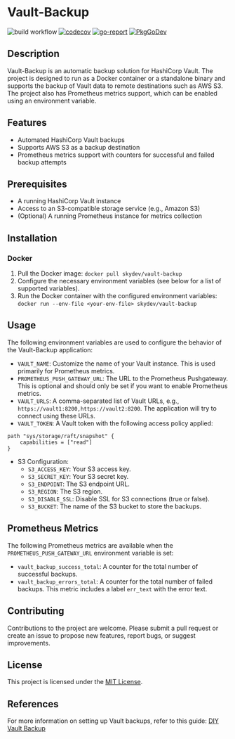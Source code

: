 # Vault-Backup 

![build workflow](https://github.com/skynet2/vault-backup/actions/workflows/release.yaml/badge.svg?branch=master)
[![codecov](https://codecov.io/gh/skynet2/vault-backup/branch/master/graph/badge.svg?token=LAARF8BFLO)](https://codecov.io/gh/skynet2/vault-backup)
[![go-report](https://goreportcard.com/badge/github.com/skynet2/vault-backup?nocache=true)](https://goreportcard.com/report/github.com/skynet2/vault-backup)
[![PkgGoDev](https://pkg.go.dev/badge/github.com/skynet2/vault-backup)](https://pkg.go.dev/github.com/skynet2/vault-backup?tab=doc)

## Description
Vault-Backup is an automatic backup solution for HashiCorp Vault. The project is designed to run as a Docker container or a standalone binary and supports the backup of Vault data to remote destinations such as AWS S3. The project also has Prometheus metrics support, which can be enabled using an environment variable.

## Features

- Automated HashiCorp Vault backups
- Supports AWS S3 as a backup destination
- Prometheus metrics support with counters for successful and failed backup attempts

## Prerequisites

- A running HashiCorp Vault instance
- Access to an S3-compatible storage service (e.g., Amazon S3)
- (Optional) A running Prometheus instance for metrics collection

## Installation

### Docker

1. Pull the Docker image: `docker pull skydev/vault-backup`
2. Configure the necessary environment variables (see below for a list of supported variables).
3. Run the Docker container with the configured environment variables: `docker run --env-file <your-env-file> skydev/vault-backup`

[//]: # (### Binary)

[//]: # (1. Download the latest binary from the [GitHub releases page]&#40;https://github.com/skynet2/vault-backup/releases&#41;.)

[//]: # (2. Make the binary executable: `chmod +x vault-backup`)

[//]: # (3. Configure the necessary environment variables &#40;see below for a list of supported variables&#41;.)

[//]: # (4. Run the binary with the configured environment variables: `./vault-backup`)

## Usage

The following environment variables are used to configure the behavior of the Vault-Backup application:

- `VAULT_NAME`: Customize the name of your Vault instance. This is used primarily for Prometheus metrics.
- `PROMETHEUS_PUSH_GATEWAY_URL`: The URL to the Prometheus Pushgateway. This is optional and should only be set if you want to enable Prometheus metrics.
- `VAULT_URLS`: A comma-separated list of Vault URLs, e.g., `https://vault1:8200,https://vault2:8200`. The application will try to connect using these URLs.
- `VAULT_TOKEN`: A Vault token with the following access policy applied:
```hcl
path "sys/storage/raft/snapshot" {
    capabilities = ["read"]
}
```
- S3 Configuration:
    - `S3_ACCESS_KEY`: Your S3 access key.
    - `S3_SECRET_KEY`: Your S3 secret key.
    - `S3_ENDPOINT`: The S3 endpoint URL.
    - `S3_REGION`: The S3 region.
    - `S3_DISABLE_SSL`: Disable SSL for S3 connections (true or false).
    - `S3_BUCKET`: The name of the S3 bucket to store the backups.

## Prometheus Metrics

The following Prometheus metrics are available when the `PROMETHEUS_PUSH_GATEWAY_URL` environment variable is set:

- `vault_backup_success_total`: A counter for the total number of successful backups.
- `vault_backup_errors_total`: A counter for the total number of failed backups. This metric includes a label `err_text` with the error text.

## Contributing

Contributions to the project are welcome. Please submit a pull request or create an issue to propose new features, report bugs, or suggest improvements.

## License

This project is licensed under the [MIT License](LICENSE).

## References

For more information on setting up Vault backups, refer to this guide: [DIY Vault Backup](https://shadow-soft.com/diy-vault-backup/)